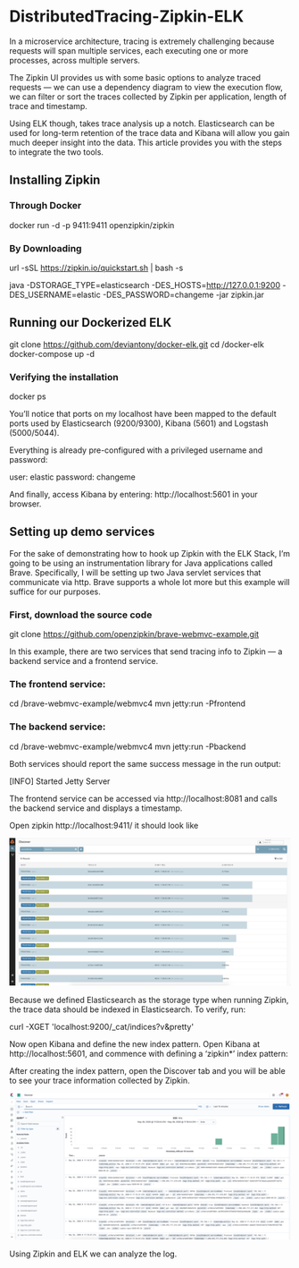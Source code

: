 # DistributedTracing-Zipkin-ELK


In a microservice architecture, tracing is extremely challenging because requests will span multiple services, each executing one or more processes, across multiple servers.


The Zipkin UI provides us with some basic options to analyze traced requests — we can use a dependency diagram to view the execution flow, we can filter or sort the traces collected by Zipkin per application, length of trace and timestamp.

Using ELK though, takes trace analysis up a notch. Elasticsearch can be used for long-term retention of the trace data and Kibana will allow you gain much deeper insight into the data. This article provides you with the steps to integrate the two tools.


## Installing Zipkin

### Through Docker
docker run -d -p 9411:9411 openzipkin/zipkin

### By Downloading

url -sSL https://zipkin.io/quickstart.sh | bash -s

java -DSTORAGE_TYPE=elasticsearch -DES_HOSTS=http://127.0.0.1:9200 -DES_USERNAME=elastic -DES_PASSWORD=changeme -jar zipkin.jar


## Running our Dockerized ELK

git clone https://github.com/deviantony/docker-elk.git
cd /docker-elk
docker-compose up -d

### Verifying the installation

docker ps

You’ll notice that ports on my localhost have been mapped to the default ports used by Elasticsearch (9200/9300), Kibana (5601) and Logstash (5000/5044).

Everything is already pre-configured with a privileged username and password:

  user: elastic
  password: changeme

And finally, access Kibana by entering: http://localhost:5601 in your browser.


## Setting up demo services

For the sake of demonstrating how to hook up Zipkin with the ELK Stack, I’m going to be using an instrumentation library for Java applications called Brave. Specifically, I will be setting up two Java servlet services that communicate via http. Brave supports a whole lot more but this example will suffice for our purposes.

### First, download the source code

git clone https://github.com/openzipkin/brave-webmvc-example.git


In this example, there are two services that send tracing info to Zipkin — a backend service and a frontend service. 


### The frontend service:

cd /brave-webmvc-example/webmvc4
mvn jetty:run -Pfrontend

### The backend service:

cd /brave-webmvc-example/webmvc4
mvn jetty:run -Pbackend


Both services should report the same success message in the run output:

[INFO] Started Jetty Server

The frontend service can be accessed via http://localhost:8081 and calls the backend service and displays a timestamp.

Open zipkin http://localhost:9411/ it should look like

<img src="zipkin.png">




Because we defined Elasticsearch as the storage type when running Zipkin, the trace data should be indexed in Elasticsearch. To verify, run:

curl -XGET 'localhost:9200/_cat/indices?v&pretty'


Now open Kibana and define the new index pattern. Open Kibana at http://localhost:5601, and commence with defining a ‘zipkin*’ index pattern:

After creating the index pattern, open the Discover tab and you will be able to see your trace information collected by Zipkin.


<img src="elk.png">


Using Zipkin and ELK we can analyze the log.
